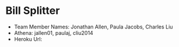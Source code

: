 Bill Splitter
=============

+ Team Member Names: Jonathan Allen, Paula Jacobs, Charles Liu
+ Athena: jallen01, paulaj, cliu2014
+ Heroku Url: 
